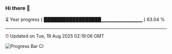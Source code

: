### Hi there 👋

⏳ Year progress { ██████████████████▁▁▁▁▁▁▁▁▁▁▁▁ } 63.04 %

---

⏰ Updated on Tue, 19 Aug 2025 02:19:06 GMT

![Progress Bar CI](https://github.com/IshwaranRudhara/GIT-ACTION/workflows/Progress%20Bar%20CI/badge.svg)
